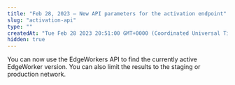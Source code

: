 ```yaml
---
title: "Feb 28, 2023 — New API parameters for the activation endpoint"
slug: "activation-api"
type: ""
createdAt: "Tue Feb 28 2023 20:51:00 GMT+0000 (Coordinated Universal Time)"
hidden: true
---
```

You can now use the EdgeWorkers API to find the currently active EdgeWorker version. You can also limit the results to the staging or production network.